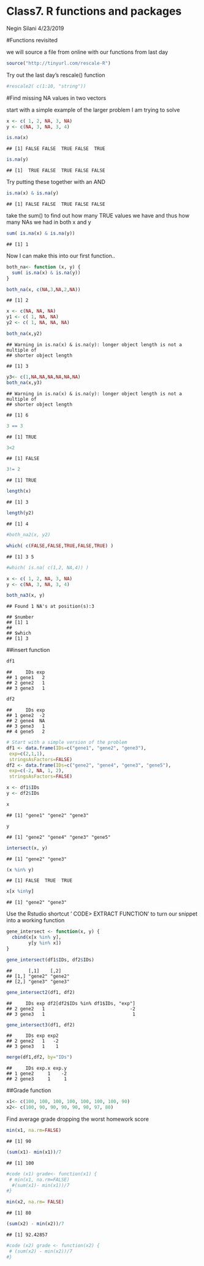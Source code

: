 Class7. R functions and packages
================
Negin Silani
4/23/2019

\#Functions revisited

we will source a file from online with our functions from last day

``` r
source("http://tinyurl.com/rescale-R")
```

Try out the last day’s rescale() function

``` r
#rescale2( c(1:10, "string"))
```

\#Find missing NA values in two vectors

start with a simple example of the larger problem I am trying to solve

``` r
x <- c( 1, 2, NA, 3, NA)
y <- c(NA, 3, NA, 3, 4)
```

``` r
is.na(x)
```

    ## [1] FALSE FALSE  TRUE FALSE  TRUE

``` r
is.na(y)
```

    ## [1]  TRUE FALSE  TRUE FALSE FALSE

Try putting these together with an AND

``` r
is.na(x) & is.na(y)
```

    ## [1] FALSE FALSE  TRUE FALSE FALSE

take the sum() to find out how many TRUE values we have and thus how
many NAs we had in both x and y

``` r
sum( is.na(x) & is.na(y))
```

    ## [1] 1

Now I can make this into our first function..

``` r
both_na<- function (x, y) {
  sum( is.na(x) & is.na(y))
}
```

``` r
both_na(x, c(NA,3,NA,2,NA))
```

    ## [1] 2

``` r
x <- c(NA, NA, NA)
y1 <- c( 1, NA, NA)
y2 <- c( 1, NA, NA, NA)
```

``` r
both_na(x,y2)
```

    ## Warning in is.na(x) & is.na(y): longer object length is not a multiple of
    ## shorter object length

    ## [1] 3

``` r
y3<- c(1,NA,NA,NA,NA,NA,NA)
both_na(x,y3)
```

    ## Warning in is.na(x) & is.na(y): longer object length is not a multiple of
    ## shorter object length

    ## [1] 6

``` r
3 == 3
```

    ## [1] TRUE

``` r
3<2
```

    ## [1] FALSE

``` r
3!= 2
```

    ## [1] TRUE

``` r
length(x)
```

    ## [1] 3

``` r
length(y2)
```

    ## [1] 4

``` r
#both_na2(x, y2)
```

``` r
which( c(FALSE,FALSE,TRUE,FALSE,TRUE) )
```

    ## [1] 3 5

``` r
#which( is.na( c(1,2, NA,4)) )
```

``` r
x <- c( 1, 2, NA, 3, NA)
y <- c(NA, 3, NA, 3, 4)

both_na3(x, y)
```

    ## Found 1 NA's at position(s):3

    ## $number
    ## [1] 1
    ## 
    ## $which
    ## [1] 3

\#\#insert function

``` r
df1
```

    ##     IDs exp
    ## 1 gene1   2
    ## 2 gene2   1
    ## 3 gene3   1

``` r
df2
```

    ##     IDs exp
    ## 1 gene2  -2
    ## 2 gene4  NA
    ## 3 gene3   1
    ## 4 gene5   2

``` r
# Start with a simple version of the problem
df1 <- data.frame(IDs=c("gene1", "gene2", "gene3"),
 exp=c(2,1,1),
 stringsAsFactors=FALSE)
df2 <- data.frame(IDs=c("gene2", "gene4", "gene3", "gene5"),
 exp=c(-2, NA, 1, 2),
 stringsAsFactors=FALSE)
```

``` r
x <- df1$IDs
y <- df2$IDs

x
```

    ## [1] "gene1" "gene2" "gene3"

``` r
y
```

    ## [1] "gene2" "gene4" "gene3" "gene5"

``` r
intersect(x, y)
```

    ## [1] "gene2" "gene3"

``` r
(x %in% y)
```

    ## [1] FALSE  TRUE  TRUE

``` r
x[x %in%y]
```

    ## [1] "gene2" "gene3"

Use the Rstudio shortcut ’ CODE\> EXTRACT FUNCTION’ to turn our snippet
into a working function

``` r
gene_intersect <- function(x, y) {
  cbind(x[x %in% y],
        y[y %in% x])
}
```

``` r
gene_intersect(df1$IDs, df2$IDs)
```

    ##      [,1]    [,2]   
    ## [1,] "gene2" "gene2"
    ## [2,] "gene3" "gene3"

``` r
gene_intersect2(df1, df2)
```

    ##     IDs exp df2[df2$IDs %in% df1$IDs, "exp"]
    ## 2 gene2   1                               -2
    ## 3 gene3   1                                1

``` r
gene_intersect3(df1, df2)
```

    ##     IDs exp exp2
    ## 2 gene2   1   -2
    ## 3 gene3   1    1

``` r
merge(df1,df2, by="IDs")
```

    ##     IDs exp.x exp.y
    ## 1 gene2     1    -2
    ## 2 gene3     1     1

\#\#Grade function

``` r
x1<- c(100, 100, 100, 100, 100, 100, 100, 90)
x2<- c(100, 90, 90, 90, 90, 90, 97, 80)
```

Find average grade dropping the worst homework score

``` r
min(x1, na.rm=FALSE)
```

    ## [1] 90

``` r
(sum(x1)- min(x1))/7
```

    ## [1] 100

``` r
#code (x1) grade<- function(x1) {
 # min(x1, na.rm=FALSE)
  #(sum(x1)- min(x1))/7
#}
```

``` r
min(x2, na.rm= FALSE)
```

    ## [1] 80

``` r
(sum(x2) - min(x2))/7
```

    ## [1] 92.42857

``` r
#code (x2) grade <- function(x2) {
 # (sum(x2) - min(x2))/7
#}
```
